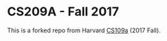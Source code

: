 # CS209A - Fall 2017

This is a forked repo from Harvard [CS109a](https://github.com/cs109/a-2017) (2017 Fall).

